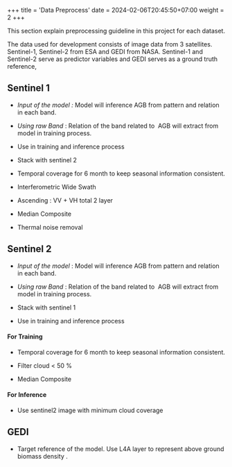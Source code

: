 +++
title = 'Data Preprocess'
date = 2024-02-06T20:45:50+07:00
weight = 2
+++

This section explain preprocessing guideline in this project for each dataset.

The data used for development consists of image data from 3 satellites. Sentinel-1, Sentinel-2 from ESA and GEDI from NASA. Sentinel-1 and Sentinel-2 serve as predictor variables and GEDI serves as a ground truth reference,

## Sentinel 1 

- *Input of the model :* Model will inference AGB from pattern and relation in each band.​

- *Using raw Band*  : Relation of the band related to ​ AGB will extract from model in training process.​

- Use in training and inference process​

- Stack with sentinel 2​

- Temporal coverage for 6 month to keep seasonal information consistent.

- Interferometric Wide Swath ​

- Ascending : VV + VH total 2 layer​

- Median Composite​

- Thermal noise removal

## Sentinel 2


- *Input of the model* : Model will inference AGB from pattern and relation in each band.​

- *Using raw Band*  : Relation of the band related to ​ AGB will extract from model in training process.​

- Stack with sentinel 1​

- Use in training and inference process​

#### For Training ​

- Temporal coverage for 6 month to keep seasonal information consistent.

- Filter cloud < 50 %​

- Median Composite​

####  For Inference​

- Use sentinel2 image with minimum cloud coverage ​


## GEDI

- Target reference of the model. Use L4A layer to represent above ground biomass density .​
